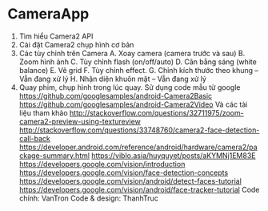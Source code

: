 # CameraApp
1.	Tìm hiểu Camera2 API
2.	Cài đặt Camera2 chụp hình cơ bản
3.	Các tùy chỉnh trên Camera
A.	Xoay camera (camera trước và sau)
B.	Zoom hình ảnh
C.	Tùy chỉnh flash (on/off/auto)
D.	Cân bằng sáng (white balance)
E.  Vẽ grid
F.	Tùy chỉnh effect.
G.	Chỉnh kích thước theo khung – Vẫn đang xử lý
H.	Nhận diện khuôn mặt – Vẫn đang xử lý
4. Quay phim, chụp hình trong lúc quay.
Sử dụng code mẫu từ google 
https://github.com/googlesamples/android-Camera2Basic
https://github.com/googlesamples/android-Camera2Video
Và các tài liệu tham khảo
http://stackoverflow.com/questions/32711975/zoom-camera2-preview-using-textureview
http://stackoverflow.com/questions/33748760/camera2-face-detection-call-back
https://developer.android.com/reference/android/hardware/camera2/package-summary.html
https://viblo.asia/huyquyet/posts/aKYMNj1EM83E
https://developers.google.com/vision/introduction
https://developers.google.com/vision/face-detection-concepts
https://developers.google.com/vision/android/detect-faces-tutorial
https://developers.google.com/vision/android/face-tracker-tutorial
Code chính: VanTron
Code & design: ThanhTruc



